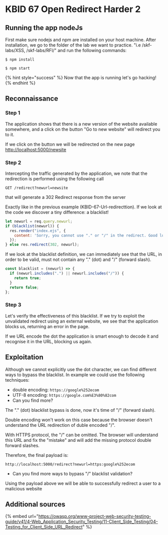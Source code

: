 # KBID 67 Open Redirect Harder 2

## Running the app nodeJs

First make sure nodejs and npm are installed on your host machine.
After installation, we go to the folder of the lab we want to practice.
"i.e /skf-labs/XSS, /skf-labs/RFI/" and run the following commands:

```
$ npm install
```

```
$ npm start
```

{% hint style="success" %}
Now that the app is running let's go hacking!
{% endhint %}

## Reconnaissance

### Step 1

The application shows that there is a new version of the website available somewhere, and a click on the button "Go to new website" will redirect you to it.

If we click on the button we will be redirected on the new page [http://localhost:5000/newsite](http://localhost:5000/newsite)

### Step 2

Intercepting the traffic generated by the application, we note that the redirection is performed using the following call

```text
GET /redirect?newurl=newsite
```

that will generate a 302 Redirect response from the server

Exactly like in the previous example \(KBID-67-Url-redirecttion\). If we look at the code we discover a tiny difference: a blacklist!

```javascript
let newurl = req.query.newurl;
if (blacklist(newurl)) {
  res.render("index.ejs", {
    content: 'Sorry, you cannot use "." or "/" in the redirect. Good luck!',
  });
} else res.redirect(302, newurl);
```

If we look at the blacklist definition, we can immediately see that the URL, in order to be valid, must not contain any "." \(dot\) and "/\" (forward slash).

```javascript
const blacklist = (newurl) => {
  if (newurl.includes(".") || newurl.includes("/")) {
    return true;
  }
  return false;
};
```

### Step 3

Let's verify the effectiveness of this blacklist. If we try to exploit the unvalidated redirect using an external website, we see that the application blocks us, returning an error in the page.

If we URL encode the dot the application is smart enough to decode it and recognise it in the URL, blocking us again.

## Exploitation

Although we cannot explicitly use the dot character, we can find different ways to bypass the blacklist. In example we could use the following techniques:

- double encoding: `https://google%252ecom`
- UTF-8 encoding: `https://google.com%E3%80%82com`
- Can you find more?

The "." (dot) blacklist bypass is done, now it's time of "\/" (forward slash).

Double encoding won't work on this case because the browser doesn't understand the URL redirection of duble encoded "/\".

With HTTPS protocol, the "\/" can be omitted. The browser will understand this URL and fix the "mistake" and will add the missing protocol double forward slashes.

Therefore, the final payload is:

```text
http://localhost:5000/redirect?newurl=https:google%252ecom
```

- Can you find more ways to bypass "\/" blacklist validation?

Using the payload above we will be able to successfully redirect a user to a malicious website

## Additional sources

{% embed url="https://owasp.org/www-project-web-security-testing-guide/v41/4-Web_Application_Security_Testing/11-Client_Side_Testing/04-Testing_for_Client_Side_URL_Redirect" %}
